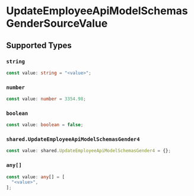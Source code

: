 # UpdateEmployeeApiModelSchemasGenderSourceValue


## Supported Types

### `string`

```typescript
const value: string = "<value>";
```

### `number`

```typescript
const value: number = 3354.98;
```

### `boolean`

```typescript
const value: boolean = false;
```

### `shared.UpdateEmployeeApiModelSchemasGender4`

```typescript
const value: shared.UpdateEmployeeApiModelSchemasGender4 = {};
```

### `any[]`

```typescript
const value: any[] = [
  "<value>",
];
```

